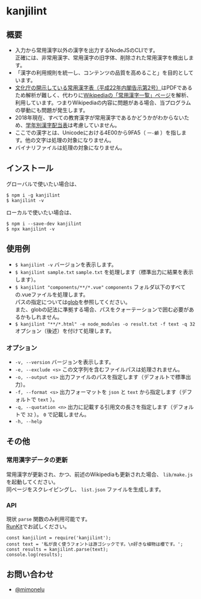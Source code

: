 # kanjilint

## 概要

* 入力から常用漢字以外の漢字を出力するNodeJSのCLIです。  
正確には、非常用漢字、常用漢字の旧字体、削除された常用漢字を検出します。  
* 「漢字の利用規則を統一し、コンテンツの品質を高めること」を目的としています。
* [文化庁の開示している常用漢字表（平成22年内閣告示第2号）](http://www.bunka.go.jp/kokugo_nihongo/sisaku/joho/joho/kijun/naikaku/kanji/index.html)はPDFであるため解析が難しく、代わりに[Wikipediaの「常用漢字一覧」ページ](https://ja.wikipedia.org/wiki/%E5%B8%B8%E7%94%A8%E6%BC%A2%E5%AD%97%E4%B8%80%E8%A6%A7)を解析、利用しています。つまりWikipediaの内容に問題がある場合、当プログラムの挙動にも問題が発生します。
* 2018年現在、すべての教育漢字が常用漢字であるかどうかがわからないため、[学年別漢字配当表](https://ja.wikipedia.org/wiki/%E5%AD%A6%E5%B9%B4%E5%88%A5%E6%BC%A2%E5%AD%97%E9%85%8D%E5%BD%93%E8%A1%A8)は考慮していません。
* ここでの漢字とは、Unicodeにおける4E00から9FA5（ `一-龥` ）を指します。他の文字は処理の対象になりません。
* バイナリファイルは処理の対象になりません。

## インストール

グローバルで使いたい場合は、

```
$ npm i -g kanjilint
$ kanjilint -v
```

ローカルで使いたい場合は、

```
$ npm i --save-dev kanjilint
$ npx kanjilint -v
```

## 使用例

* `$ kanjilint -v` バージョンを表示します。
* `$ kanjilint sample.txt` `sample.txt` を処理します（標準出力に結果を表示します）。
* `$ kanjilint "components/**/*.vue"` `components` フォルダ以下のすべての.vueファイルを処理します。  
パスの指定については[glob](https://www.npmjs.com/package/glob)を参照してください。  
また、globの記法に準拠する場合、パスをクォーテーションで囲む必要があるかもしれません。
* `$ kanjilint "**/*.html" -e node_modules -o result.txt -f text -q 32` オプション（後述）を付けて処理します。

### オプション

* `-v, --version` バージョンを表示します。
* `-e, --exclude <s>` この文字列を含むファイルパスは処理されません。
* `-o, --output <s>` 出力ファイルのパスを指定します（デフォルトで標準出力）。
* `-f, --format <s>` 出力フォーマットを `json` と `text` から指定します（デフォルトで `text` ）。
* `-q, --quotation <n>` 出力に記載する引用文の長さを指定します（デフォルトで `32` ）。 `0` で記載しません。
* `-h, --help`

## その他

### 常用漢字データの更新

常用漢字が更新され、かつ、前述のWikipediaも更新された場合、 `lib/make.js` を起動してください。  
同ページをスクレイピングし、 `list.json` ファイルを生成します。

### API

現状 `parse` 関数のみ利用可能です。  
[RunKit](https://npm.runkit.com/kanjilint)でお試しください。

```
const kanjilint = require('kanjilint');
const text = '私が良く使うフォントは游ゴシックです。\n好きな植物は櫻です。';
const results = kanjilint.parse(text);
console.log(results);
```

## お問い合わせ

* [@mimonelu](https://twitter.com/mimonelu)
